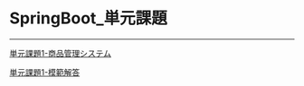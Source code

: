 # SpringBoot_単元課題

---

[単元課題1-商品管理システム](./SpringBoot_単元課題1.html)

[単元課題1-模範解答](https://github.com/tc-kishimoto/ProductManagement)

